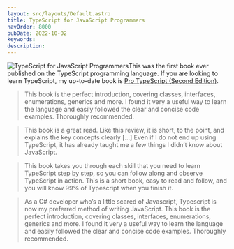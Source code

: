 ```yaml
---
layout: src/layouts/Default.astro
title: TypeScript for JavaScript Programmers
navOrder: 8000
pubDate: 2022-10-02
keywords: 
description: 
---
```


![TypeScript for JavaScript Programmers](https://www.stevefenton.co.uk/wp-content/uploads/2015/07/typescript.png)This was the first book ever published on the TypeScript programming language. If you are looking to learn TypeScript, my up-to-date book is [Pro TypeScript (Second Edition)](https://www.stevefenton.co.uk/publications/pro-typescript/).

> This book is the perfect introduction, covering classes, interfaces, enumerations, generics and more. I found it very a useful way to learn the language and easily followed the clear and concise code examples. Thoroughly recommended.

> This book is a great read. Like this review, it is short, to the point, and explains the key concepts clearly \[…\] Even if I do not end up using TypeScript, it has already taught me a few things I didn’t know about JavaScript.

> This book takes you through each skill that you need to learn TypeScript step by step, so you can follow along and observe TypeScript in action. This is a short book, easy to read and follow, and you will know 99% of Typescript when you finish it.

> As a C# developer who’s a little scared of Javascript, Typescript is now my preferred method of writing JavaScript. This book is the perfect introduction, covering classes, interfaces, enumerations, generics and more. I found it very a useful way to learn the language and easily followed the clear and concise code examples. Thoroughly recommended.